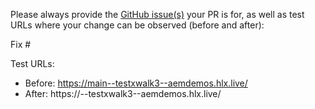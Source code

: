 Please always provide the [GitHub issue(s)](../issues) your PR is for, as well as test URLs where your change can be observed (before and after):

Fix #<gh-issue-id>

Test URLs:
- Before: https://main--testxwalk3--aemdemos.hlx.live/
- After: https://<branch>--testxwalk3--aemdemos.hlx.live/
